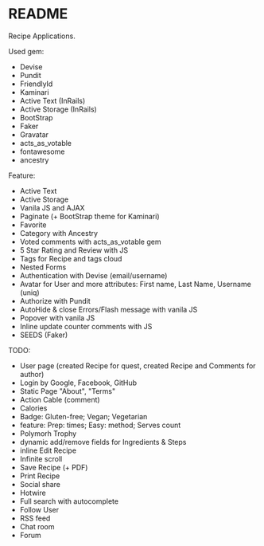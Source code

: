 # README

Recipe Applications.

Used gem:
* Devise
* Pundit
* FriendlyId
* Kaminari
* Active Text (InRails)
* Active Storage (InRails)
* BootStrap
* Faker
* Gravatar
* acts_as_votable
* fontawesome
* ancestry

Feature:
* Active Text
* Active Storage
* Vanila JS and AJAX
* Paginate (+ BootStrap theme for Kaminari)
* Favorite
* Category with Ancestry
* Voted comments with acts_as_votable gem
* 5 Star Rating and Review with JS
* Tags for Recipe and tags cloud
* Nested Forms
* Authentication with Devise (email/username)
* Avatar for User and more attributes: First name, Last Name, Username (uniq)
* Authorize with Pundit
* AutoHide & close Errors/Flash message with vanila JS
* Popover with vanila JS
* Inline update counter comments with JS
* SEEDS (Faker)

TODO:

* User page (created Recipe for quest, created Recipe and Comments for author)
* Login by Google, Facebook, GitHub
* Static Page "About", "Terms"
* Action Cable (comment)
* Calories
* Badge: Gluten-free; Vegan; Vegetarian
* feature: Prep: times; Easy: method; Serves count
* Polymorh Trophy
* dynamic add/remove fields for Ingredients & Steps
* inline Edit Recipe
* Infinite scroll
* Save Recipe (+ PDF)
* Print Recipe
* Social share
* Hotwire
* Full search with autocomplete
* Follow User
* RSS feed
* Chat room
* Forum
